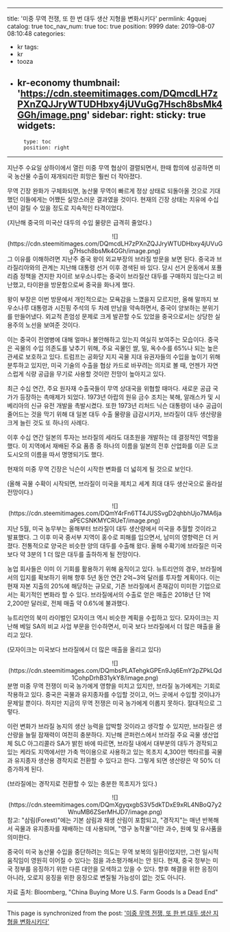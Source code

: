 
---
title: '미중 무역 전쟁, 또 한 번 대두 생산 지형을 변화시키다'
permlink: 4gquej
catalog: true
toc_nav_num: true
toc: true
position: 9999
date: 2019-08-07 08:10:48
categories:
- kr
tags:
- kr
- tooza
- kr-economy
thumbnail: 'https://cdn.steemitimages.com/DQmcdLH7zPXnZQJJryWTUDHbxy4jUVuGg7Hsch8bsMk4GGh/image.png'
sidebar:
    right:
        sticky: true
widgets:
    -
        type: toc
        position: right
---


지난주 수요일 상하이에서 열린 미중 무역 협상이 결렬되면서, 한때 합의에 성공하면 미국 농산물 수출이 재개되리란 희망은 훨씬 더 작아졌다.

무역 긴장 완화가 구체화되면, 농산물 무역이 빠르게 정상 상태로 되돌아올 것으로 기대했던 이들에게는 어쨌든 실망스러운 결과였을 것이다. 현재의 긴장 상태는 치유에 수십 년이 걸릴 수 있을 정도로 지속적인 타격이었다.

(지난해 중국의 미국산 대두의 수입 물량은 급격히 줄었다.)
<center>
![](https://cdn.steemitimages.com/DQmcdLH7zPXnZQJJryWTUDHbxy4jUVuGg7Hsch8bsMk4GGh/image.png)
</center>
그 이유를 이해하려면 지난주 중국 왕이 외교부장의 브라질 방문을 보면 된다. 중국과 브라질리아와의 관계는 지난해 대통령 선거 이후 경색된 바 있다. 당시 선거 운동에서 포퓰리즘 정책을 견지한 자이르 보우소나루는 중국이 브라질산 대두를 구매하지 않는다고 비난했고, 타이완을 방문함으로써 중국을 화나게 했다.​

왕이 부장은 이번 방문에서 개인적으로는 모욕감을 느꼈을지 모르지만, 올해 말까지 보우소나루 대통령과 시진핑 주석의 두 차례 만남을 약속하면서, 중국이 양보하는 분위기를 만들어냈다. 외교적 존엄성 문제로 크게 발끈할 수도 있었을 중국으로서는 상당한 실용주의 노선을 보여준 것이다.​

이는 중국이 전염병에 대해 얼마나 불안해하고 있는지 여실히 보여주는 모습이다. 중국은 곡물의 수입 의존도를 낮추기 위해, 주요 곡물인 쌀, 밀, 옥수수를 65%나 되는 높은 관세로 보호하고 있다. 트럼프는 공화당 지지 곡물 지대 유권자들의 수입을 높이기 위해 분투하고 있지만, 미국 기술의 수출을 협상 카드로 바꾸려는 의지로 볼 때, 언젠가 자연스럽게 식량 공급을 무기로 사용할 것이란 전망이 높아지고 있다.​

최근 수십 연간, 주요 원자재 수출국들이 무역 상대국을 위협할 때마다. 새로운 공급 국가가 등장하는 촉매제가 되었다. 1973년 아랍의 원유 금수 조치는 북해, 알래스카 및 시베리아의 신규 유전 개발을 촉발시켰다. 또한 1973년 리처드 닉슨 대통령이 내수 공급이 줄어드는 것을 막기 위해 대 일본 대두 수출 물량을 급감시키자, 브라질이 대두 생산량을 크게 늘린 것도 또 하나의 사례다.​

이후 수십 연간 일본의 투자는 브라질의 세라도 대초원을 개발하는 데 결정적인 역할을 했다. 이 지역에서 재배된 주요 품종 중 하나의 이름을 일본의 전후 산업화를 이끈 도코 도시오의 이름을 따서 명명되기도 했다.​

현재의 미중 무역 긴장은 닉슨이 시작한 변화를 더 넓히게 될 것으로 보인다.​

(올해 곡물 수확이 시작되면, 브라질이 미국을 제치고 세계 최대 대두 생산국으로 올라설 전망이다.)
<center>
![](https://cdn.steemitimages.com/DQmY4rFn6TT4JUSSvgD2qhbhUjo7MA6jaaPECSNKMYCRUeT/image.png)
</center>
지난 5월, 미국 농무부는 올해부터 브라질이 대두 생산량에서 미국을 추월할 것이라고 발표했다. 그 이후 미국 중서부 지역이 홍수로 피해를 입으면서, 남미의 영향력은 더 커졌다. 전통적으로 양국은 비슷한 양의 대두를 수출해 왔다. 올해 수확기에 브라질은 미국 보다 약 3분의 1 더 많은 대두를 출하하게 될 전망이다.​

농업 회사들은 이미 이 기회를 활용하기 위해 움직이고 있다. 뉴트리언의 경우, 브라질에서의 입지를 확보하기 위해 향후 5년 동안 연간 2억~3억 달러를 투자할 계획이다. 이는 현재 자본 지출의 20%에 해당하는 규모로, 기존 브라질에서 존재감이 미미한 기업으로서는 획기적인 변화라 할 수 있다. 브라질에서의 수출로 얻은 매출은 2018년 단 1억 2,200만 달러로, 전체 매출 약 0.6%에 불과했다.​

뉴트리언의 북미 라이벌인 모자이크 역시 비슷한 계획을 수립하고 있다. 모자이크는 지난해 베일 SA의 비교 사업 부문을 인수하면서, 미국 보다 브라질에서 더 많은 매출을 올리고 있다.​

(모자이크는 미국보다 브라질에서 더 많은 매출을 올리고 있다)
<center>
![](https://cdn.steemitimages.com/DQmbsPLATehgkGPEn9Jq6EmY2pZPkLQd1CohpDrhB31ykY8/image.png)
</center>
분명 미중 무역 전쟁이 미국 농가에게 영향을 미치고 있지만, 브라질 농가에게는 기회로 작용하고 있다. 중국은 곡물과 유지종자를 수입할 것이고, 어느 곳에서 수입할 것이냐가 문제일 뿐이다. 하지만 지금의 무역 전쟁은 미국 농가에게 이롭지 못하다. 절대적으로 그렇다.​

이런 변화가 브라질 농지의 생산 능력을 압박할 것이라고 생각할 수 있지만, 브라질은 생산량을 늘릴 잠재력이 여전히 충분하다. 지난해 콘퍼런스에서 브라질 주요 곡물 생산업체 SLC 아그리콜라 SA가 밝힌 바에 따르면, 브라질 내에서 대부분의 대두가 경작되고 있는 케라도 지역에서만 가축 먹이용으로 사용하고 있는 목초지 4,300만 헥타르를 곡물과 유지종자 생산용 경작지로 전환할 수 있다고 한다. 그렇게 되면 생산량은 약 50% 더 증가하게 된다.​

(브라질에는 경작지로 전환할 수 있는 충분한 목초지가 있다.)
<center>
![](https://cdn.steemitimages.com/DQmXgyqxgbS3V5dkTDxE9xRL4NBoQ7y2WnuMB6ZSerMHJD7/image.png)
</center>
참고: "삼림(Forest)"에는 기본 삼림과 재생 산림이 포함되고, "경작지"는 매년 반복해서 곡물과 유지종자를 재배하는 데 사용되며, "영구 농작물"이란 과수, 원예 및 유사품을 의미한다.​

중국이 미국 농산물 수입을 중단하려는 의도는 무역 보복의 일환이었지만, 그런 일시적 움직임이 영원히 이어질 수 있다는 점을 과소평가해서는 안 된다. 현재, 중국 정부는 미국 정부를 응징하기 위한 다른 대안을 모색하고 있을 수 있다. 향후 해결을 위한 응징이 아니라, 오로지 응징을 위한 응징으로 변질될 가능성이 없는 것도 아니다.​

자료 출처: Bloomberg, "China Buying More U.S. Farm Goods Is a Dead End"

- - -

This page is synchronized from the post: ['미중 무역 전쟁, 또 한 번 대두 생산 지형을 변화시키다'](https://steemit.com/@pius.pius/4gquej)
